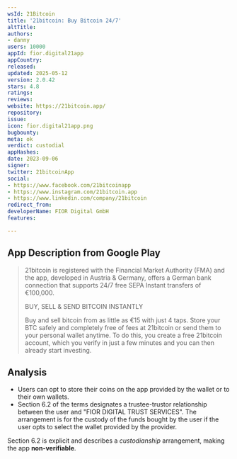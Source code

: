 ```yaml
---
wsId: 21Bitcoin
title: '21bitcoin: Buy Bitcoin 24/7'
altTitle: 
authors:
- danny
users: 10000
appId: fior.digital21app
appCountry: 
released: 
updated: 2025-05-12
version: 2.0.42
stars: 4.8
ratings: 
reviews: 
website: https://21bitcoin.app/
repository: 
issue: 
icon: fior.digital21app.png
bugbounty: 
meta: ok
verdict: custodial
appHashes: 
date: 2023-09-06
signer: 
twitter: 21bitcoinApp
social:
- https://www.facebook.com/21bitcoinapp
- https://www.instagram.com/21bitcoin.app
- https://www.linkedin.com/company/21bitcoin
redirect_from: 
developerName: FIOR Digital GmbH
features: 

---
```


## App Description from Google Play

> 21bitcoin is registered with the Financial Market Authority (FMA) and the app, developed in Austria & Germany, offers a German bank connection that supports 24/7 free SEPA Instant transfers of €100,000.
>
> BUY, SELL & SEND BITCOIN INSTANTLY
>
> Buy and sell bitcoin from as little as €15 with just 4 taps. Store your BTC safely and completely free of fees at 21bitcoin or send them to your personal wallet anytime. To do this, you create a free 21bitcoin account, which you verify in just a few minutes and you can then already start investing.

## Analysis 

- Users can opt to store their coins on the app provided by the wallet or to their own wallets.
- Section 6.2 of the terms designates a trustee-trustor relationship between the user and "FIOR DIGITAL TRUST SERVICES". The arrangement is for the custody of the funds bought by the user if the user opts to select the wallet provided by the provider.

Section 6.2 is explicit and describes a *custodianship* arrangement, making the app **non-verifiable**.

